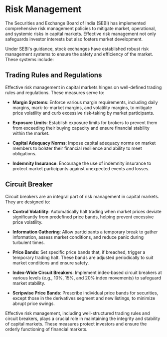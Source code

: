 # Risk Management

The Securities and Exchange Board of India (SEBI) has implemented comprehensive risk management policies to mitigate market, operational, and systemic risks in capital markets. Effective risk management not only safeguards investor interests but also fosters market development.


Under SEBI's guidance, stock exchanges have established robust risk management systems to ensure the safety and efficiency of the market. These systems include:

## Trading Rules and Regulations

Effective risk management in capital markets hinges on well-defined trading rules and regulations. These measures serve to:

- **Margin Systems**: Enforce various margin requirements, including daily margins, mark-to-market margins, and volatility margins, to mitigate price volatility and curb excessive risk-taking by market participants.

- **Exposure Limits**: Establish exposure limits for brokers to prevent them from exceeding their buying capacity and ensure financial stability within the market.

- **Capital Adequacy Norms**: Impose capital adequacy norms on market members to bolster their financial resilience and ability to meet obligations.

- **Indemnity Insurance**: Encourage the use of indemnity insurance to protect market participants against unexpected events and losses.

## Circuit Breaker

Circuit breakers are an integral part of risk management in capital markets. They are designed to:

- **Control Volatility**: Automatically halt trading when market prices deviate significantly from predefined price bands, helping prevent excessive price volatility.

- **Information Gathering**: Allow participants a temporary break to gather information, assess market conditions, and reduce panic during turbulent times.

- **Price Bands**: Set specific price bands that, if breached, trigger a temporary trading halt. These bands are adjusted periodically to suit market conditions and ensure safety.

- **Index-Wide Circuit Breakers**: Implement index-based circuit breakers at various levels (e.g., 10%, 15%, and 20% index movements) to safeguard market stability.

- **Scripwise Price Bands**: Prescribe individual price bands for securities, except those in the derivatives segment and new listings, to minimize abrupt price swings.

Effective risk management, including well-structured trading rules and circuit breakers, plays a crucial role in maintaining the integrity and stability of capital markets. These measures protect investors and ensure the orderly functioning of financial markets.